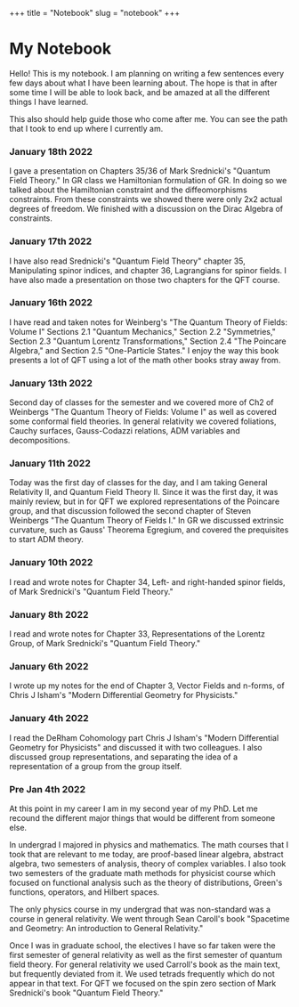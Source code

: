 +++
title = "Notebook"
slug = "notebook"
+++

# My Notebook

Hello! This is my notebook. I am planning on writing a few sentences every few days about what I have been learning about. The hope is that in after some time I will be able to look back, and be amazed at all the different things I have learned. 

This also should help guide those who come after me. You can see the path that I took to end up where I currently am.

### January 18th 2022

I gave a presentation on Chapters 35/36 of Mark Srednicki's "Quantum Field Theory." In GR class we Hamiltonian formulation of GR. In doing so we talked about the Hamiltonian constraint and the diffeomorphisms constraints. From these constraints we showed there were only 2x2 actual degrees of freedom. We finished with a discussion on the Dirac Algebra of constraints.

### January 17th 2022

I have also read Srednicki's "Quantum Field Theory" chapter 35, Manipulating spinor indices, and chapter 36, Lagrangians for spinor fields. I have also made a presentation on those two chapters for the QFT course.

### January 16th 2022

I have read and taken notes for Weinberg's "The Quantum Theory of Fields: Volume I" Sections 2.1 "Quantum Mechanics," Section 2.2 "Symmetries," Section 2.3 "Quantum Lorentz Transformations," Section 2.4 "The Poincare Algebra," and Section 2.5 "One-Particle States." I enjoy the way this book presents a lot of QFT using a lot of the math other books stray away from.

### January 13th 2022

Second day of classes for the semester and we covered more of Ch2 of Weinbergs "The Quantum Theory of Fields: Volume I" as well as covered some conformal field theories. In general relativity we covered foliations, Cauchy surfaces, Gauss-Codazzi relations, ADM variables and decompositions.

### January 11th 2022

Today was the first day of classes for the day, and I am taking General Relativity II, and Quantum Field Theory II. Since it was the first day, it was mainly review, but in for QFT we explored representations of the Poincare group, and that discussion followed the second chapter of Steven Weinbergs "The Quantum Theory of Fields I." In GR we discussed extrinsic curvature, such as Gauss' Theorema Egregium, and covered the prequisites to start ADM theory.

### January 10th 2022

I read and wrote notes for Chapter 34, Left- and right-handed spinor fields, of Mark Srednicki's "Quantum Field Theory."

### January 8th 2022

I read and wrote notes for Chapter 33, Representations of the Lorentz Group, of Mark Srednicki's "Quantum Field Theory."

### January 6th 2022

I wrote up my notes for the end of Chapter 3, Vector Fields and n-forms, of Chris J Isham's "Modern Differential Geometry for Physicists." 

### January 4th 2022

I read the DeRham Cohomology part Chris J Isham's "Modern Differential Geometry for Physicists" and discussed it with two colleagues. I also discussed group representations, and separating the idea of a representation of a group from the group itself.

### Pre Jan 4th 2022

At this point in my career I am in my second year of my PhD. Let me recound the different major things that would be different from someone else. 

In undergrad I majored in physics and mathematics. The math courses that I took that are relevant to me today, are proof-based linear algebra, abstract algebra, two semesters of analysis, theory of complex variables. I also took two semesters of the graduate math methods for physicist course which focused on functional analysis such as the theory of distributions, Green's functions, operators, and Hilbert spaces.

The only physics course in my undergrad that was non-standard was a course in general relativity. We went through Sean Caroll's book "Spacetime and Geometry: An introduction to General Relativity."

Once I was in graduate school, the electives I have so far taken were the first semester of general relativity as well as the first semester of quantum field theory. For general relativity we used Carroll's book as the main text, but frequently deviated from it. We used tetrads frequently which do not appear in that text. For QFT we focused on the spin zero section of Mark Srednicki's book "Quantum Field Theory."